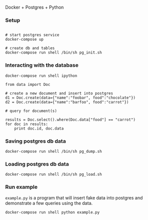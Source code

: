 Docker + Postgres + Python

### Setup

```

# start postgres service
docker-compose up

# create db and tables
docker-compose run shell /bin/sh pg_init.sh
```


### Interacting with the database

```
docker-compose run shell ipython
```

```
from data import Doc

# create a new document and insert into postgres
d1 = Doc.create(data={"name":"foobar", food":"chocolate"})
d2 = Doc.create(data={"name":"barfoo", food":"carrot"})

# query for document(s)

results = Doc.select().where(Doc.data["food"] == "carrot")
for doc in results:
    print doc.id, doc.data

```

### Saving postgres db data

```
docker-compose run shell /bin/sh pg_dump.sh
```

### Loading postgres db data

```
docker-compose run shell /bin/sh pg_load.sh
```

### Run example

`example.py` is a program that will insert fake data into postgres and demonstrate a few queries using the data.

```
docker-compose run shell python example.py
```

